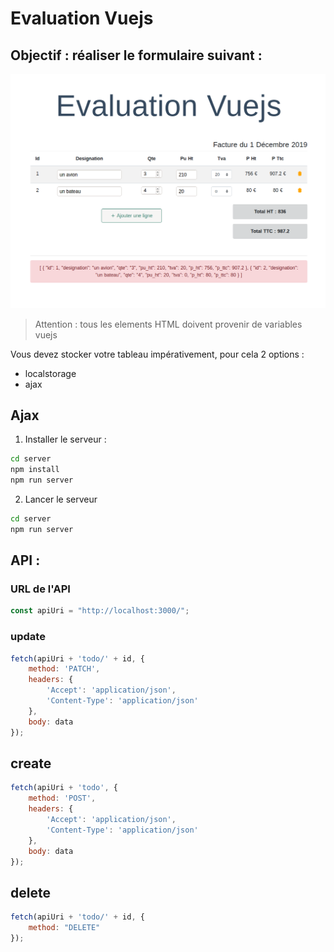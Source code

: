 # Evaluation Vuejs

## Objectif : réaliser le formulaire suivant :
![facture](./facture.png "Facture")

> Attention : tous les elements HTML doivent provenir de variables vuejs

Vous devez stocker votre tableau impérativement, pour cela 2 options :
* localstorage
* ajax

## Ajax

1. Installer le serveur :
```bash
cd server
npm install
npm run server
```

2. Lancer le serveur
```bash
cd server
npm run server
```


## API :

### URL de l'API
```javascript
const apiUri = "http://localhost:3000/";
```

### update
```javascript
fetch(apiUri + 'todo/' + id, {
	method: 'PATCH',
	headers: {
		'Accept': 'application/json',
		'Content-Type': 'application/json'
	},
	body: data
});
```

## create
```javascript
fetch(apiUri + 'todo', {
	method: 'POST',
	headers: {
		'Accept': 'application/json',
		'Content-Type': 'application/json'
	},
	body: data
});
```

## delete
```javascript
fetch(apiUri + 'todo/' + id, {
	method: "DELETE"
});
```
